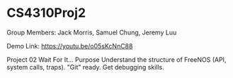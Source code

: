 # CS4310Proj2

Group Members: Jack Morris, Samuel Chung, Jeremy Luu

Demo Link: https://youtu.be/o05sKcNnC88

Project 02 Wait For It... Purpose Understand the structure of FreeNOS (API, system calls, traps). "Git" ready. Get debugging skills.
